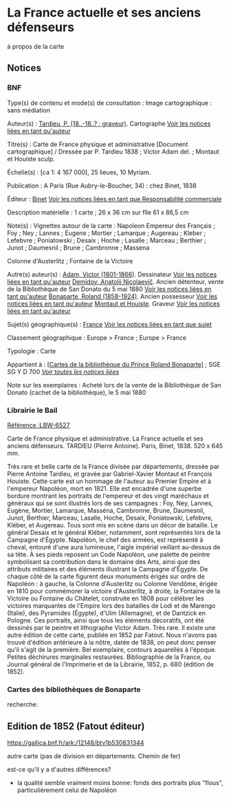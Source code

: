 # La France actuelle et ses anciens défenseurs

à propos de la carte

## Notices

### BNF

Type(s) de contenu et mode(s) de consultation : Image cartographique : sans médiation

Auteur(s) : [Tardieu, P. (18..-18..? ; graveur)](https://catalogue.bnf.fr/ark:/12148/cb153746938). Cartographe [Voir les notices liées en tant qu'auteur](https://catalogue.bnf.fr/rechercher.do?index=AUT3&numNotice=15374693)

Titre(s) : Carte de France physique et administrative [Document cartographique] / Dressée par      P. Tardieu 1838 ; Victor Adam del. ; Montaut et Houiste sculp.

Échelle(s) : [ca 1: 4 167 000], 25 lieues, 10 Myriam.

Publication : A Paris (Rue Aubry-le-Boucher, 34) : chez Binet, 1838

Éditeur : [Binet](https://catalogue.bnf.fr/ark:/12148/cb152908995) [Voir les notices liées en tant que Responsabilité commerciale](https://catalogue.bnf.fr/rechercher.do?index=NRC3&numNotice=15290899)

Description matérielle : 1 carte ; 26 x 36 cm sur flle 61 x 86,5 cm

Note(s) : Vignettes autour de la carte : Napoleon Empereur des Français ; Foy ; Ney ; Lannes ; Eugene ; Mortier ; Lamarque ; Augereau ; Kleber ; Lefebvre ; Poniatowski ; Desaix ; Hoche ; Lasalle ; Marceau ; Berthier ; Junot ; Daumesnil ; Brune ; Cambronne ; Massena

Colonne d'Austerlitz ; Fontaine de la Victoire

Autre(s) auteur(s) : [Adam, Victor (1801-1866)](https://catalogue.bnf.fr/ark:/12148/cb122430726). Dessinateur [Voir les notices liées en tant qu'auteur](https://catalogue.bnf.fr/rechercher.do?index=AUT3&numNotice=12243072)
[Demidov, Anatolij Nicolaevič](https://catalogue.bnf.fr/ark:/12148/cb124722985). Ancien détenteur, vente de la Bibliothèque de San Donato du 5 mai 1880 [Voir les notices liées en tant qu'auteur](https://catalogue.bnf.fr/rechercher.do?index=AUT3&numNotice=12472298)
[Bonaparte, Roland (1858-1924)](https://catalogue.bnf.fr/ark:/12148/cb12316896p). Ancien possesseur [Voir les notices liées en tant qu'auteur](https://catalogue.bnf.fr/rechercher.do?index=AUT3&numNotice=12316896)
[Montaut et Houiste](https://catalogue.bnf.fr/ark:/12148/cb16902651k). Graveur [Voir les notices liées en tant qu'auteur](https://catalogue.bnf.fr/rechercher.do?index=AUT3&numNotice=16902651)

Sujet(s) géographique(s) : [France](https://catalogue.bnf.fr/ark:/12148/cb152383070) [Voir les notices liées en tant que sujet](https://catalogue.bnf.fr/rechercher.do?index=SujConstr&numNotice=15238307_)

Classement géographique : Europe > France ; Europe > France

Typologie : Carte

Appartient à : [[Cartes de la bibliothèque du Prince Roland Bonaparte\]](https://catalogue.bnf.fr/ark:/12148/cb450752847) ; SGE SG Y D 700 [   *Voir toutes les notices liées*   	](https://catalogue.bnf.fr/rechercher.do?index=TOUS3&numNotice=45075284&typeNotice=R)

Note sur les exemplaires : Acheté lors de la vente de la Bibliothèque de San Donato (cachet de la bibliothèque),      le 5 mai 1880



### Librairie le Bail

[Référence :LBW-6527](http://www.librairie-lebail.fr/book/LBW-6527)  

Carte de France physique et administrative. La France actuelle et ses anciens défenseurs. TARDIEU (Pierre Antoine). Paris, Binet, 1838. 520 x 645 mm.

Très rare et belle carte de la France divisée par départements, dressée par Pierre Antoine Tardieu, et gravée par Gabriel-Xavier Montaut et François Houiste. Cette carte est un hommage de l'auteur au Premier Empire et à l'empereur Napoléon, mort en 1821. Elle est encadrée d'une superbe bordure montrant les portraits de l'empereur et des vingt maréchaux et généraux qui se sont illustrés lors de ses campagnes : Foy, Ney, Lannes, Eugène, Mortier, Lamarque, Masséna, Cambronne, Brune, Daumesnil, Junot, Berthier, Marceau, Lasalle, Hoche, Desaix, Poniatowski, Lefebvre, Kléber, et Augereau. Tous sont mis en scène dans un décor de bataille. Le général Desaix et le général Kléber, notamment, sont représentés lors de la Campagne d'Égypte. Napoléon, le chef des armées, est représenté à cheval, entouré d'une aura lumineuse, l'aigle impérial veillant au-dessus de sa tête. À ses pieds reposent un Code Napoléon, une palette de peintre symbolisant sa contribution dans le domaine des Arts, ainsi que des attributs militaires et des éléments illustrant la Campagne d'Égypte. De chaque côté de la carte figurent deux monuments érigés sur ordre de Napoléon : à gauche, la Colonne d'Austerlitz ou Colonne Vendôme, érigée en 1810 pour commémorer la victoire d'Austerlitz, à droite, la Fontaine de la Victoire ou Fontaine du Châtelet, construite en 1808 pour célébrer les victoires marquantes de l'Empire lors des batailles de Lodi et de Marengo (Italie), des Pyramides (Égypte), d'Ulm (Allemagne), et de Dantzick en Pologne. Ces portraits, ainsi que tous les éléments décoratifs, ont été dessinés par le peintre et lithographe Victor Adam. Très rare. Il existe une autre édition de cette carte, publiée en 1852 par Fatout. Nous n'avons pas trouvé d'édition antérieure à la nôtre, datée de 1838, on peut donc penser qu'il s'agit de la première. Bel exemplaire, contours aquarellés à l'époque. Petites déchirures marginales restaurées. Bibliographie de la France, ou Journal général de l'Imprimerie et de la Librairie, 1852, p. 680 (édition de 1852).

   

### Cartes des bibliothèques de Bonaparte

recherche: 





## Edition de 1852 (Fatout éditeur)

https://gallica.bnf.fr/ark:/12148/btv1b530831344

autre carte (pas de division en départements. Chemin de fer)

est-ce qu'il y a d'autres différences? 

- la qualité semble vraiment moins bonne: fonds des portraits plus "flous", particulièrement celui de Napoléon	